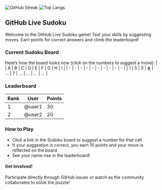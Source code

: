 

![GitHub Streak](https://github-readme-streak-stats.herokuapp.com/?user=kchemorion)   ![Top Langs](https://github-readme-stats.vercel.app/api/top-langs/?username=kchemorion&layout=compact)


## GitHub Live Sudoku

Welcome to the GitHub Live Sudoku game! Test your skills by suggesting moves. Earn points for correct answers and climb the leaderboard!

### Current Sudoku Board
Here’s how the board looks now (click on the numbers to suggest a move):
|   | A | B | C | D | E | F | G | H | I |
| - | - | - | - | - | - | - | - | - | - |
| 1 | 5 | 3 | [➕](https://github.com/yourusername/GitHub-Sudoku/issues/new?title=Move+X+at+C1) | ... | 7 | ... | ... | ... | ... |

### Leaderboard
| Rank | User | Points |
| ---- | ---- | ------ |
| 1    | @user1 | 30    |
| 2    | @user2 | 20    |

### How to Play
- Click a link in the Sudoku board to suggest a number for that cell.
- If your suggestion is correct, you earn 10 points and your move is reflected on the board.
- See your name rise in the leaderboard!

#### Get Involved!
Participate directly through GitHub issues or watch as the community collaborates to solve the puzzle!
